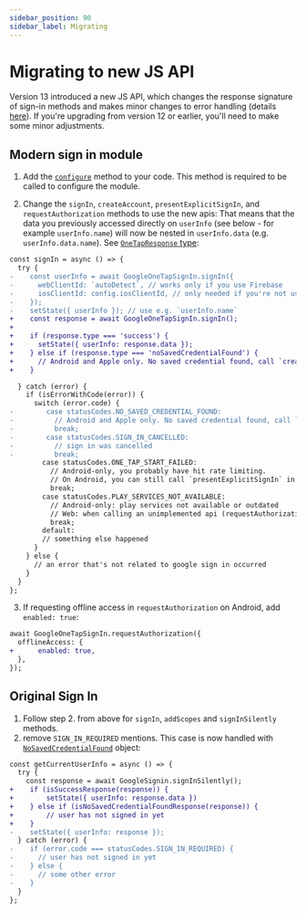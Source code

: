 ```yaml
---
sidebar_position: 90
sidebar_label: Migrating
---
```


# Migrating to new JS API

Version 13 introduced a new JS API, which changes the response signature of sign-in methods and makes minor changes to error handling (details [here](https://github.com/react-native-google-signin/google-signin/pull/1326)). If you're upgrading from version 12 or earlier, you'll need to make some minor adjustments.

## Modern sign in module

1. Add the [`configure`](one-tap#configure) method to your code. This method is required to be called to configure the module.

2. Change the `signIn`, `createAccount`, `presentExplicitSignIn`, and `requestAuthorization` methods to use the new apis: That means that the data you previously accessed directly on `userInfo` (see below - for example `userInfo.name`) will now be nested in `userInfo.data` (e.g. `userInfo.data.name`). See [`OneTapResponse` type](/docs/api#onetapresponse):

```diff
const signIn = async () => {
  try {
-    const userInfo = await GoogleOneTapSignIn.signIn({
-      webClientId: `autoDetect`, // works only if you use Firebase
-      iosClientId: config.iosClientId, // only needed if you're not using Firebase
-    });
-    setState({ userInfo }); // use e.g. `userInfo.name`
+    const response = await GoogleOneTapSignIn.signIn();
+
+    if (response.type === 'success') {
+      setState({ userInfo: response.data });
+    } else if (response.type === 'noSavedCredentialFound') {
+      // Android and Apple only. No saved credential found, call `createAccount`
+    }

  } catch (error) {
    if (isErrorWithCode(error)) {
      switch (error.code) {
-        case statusCodes.NO_SAVED_CREDENTIAL_FOUND:
-          // Android and Apple only. No saved credential found, call `createAccount`
-          break;
-        case statusCodes.SIGN_IN_CANCELLED:
-          // sign in was cancelled
-          break;
        case statusCodes.ONE_TAP_START_FAILED:
          // Android-only, you probably have hit rate limiting.
          // On Android, you can still call `presentExplicitSignIn` in this case.
          break;
        case statusCodes.PLAY_SERVICES_NOT_AVAILABLE:
          // Android-only: play services not available or outdated
          // Web: when calling an unimplemented api (requestAuthorization)
          break;
        default:
        // something else happened
      }
    } else {
      // an error that's not related to google sign in occurred
    }
  }
};
```

3. If requesting offline access in `requestAuthorization` on Android, add `enabled: true`:

```diff
await GoogleOneTapSignIn.requestAuthorization({
  offlineAccess: {
+      enabled: true,
  },
});
```

## Original Sign In

1. Follow step 2. from above for `signIn`, `addScopes` and `signInSilently` methods.
2. remove `SIGN_IN_REQUIRED` mentions. This case is now handled with [`NoSavedCredentialFound`](api#nosavedcredentialfound) object:

```diff
const getCurrentUserInfo = async () => {
  try {
    const response = await GoogleSignin.signInSilently();
+    if (isSuccessResponse(response)) {
+        setState({ userInfo: response.data })
+    } else if (isNoSavedCredentialFoundResponse(response)) {
+        // user has not signed in yet
+    }
-    setState({ userInfo: response });
  } catch (error) {
-    if (error.code === statusCodes.SIGN_IN_REQUIRED) {
-      // user has not signed in yet
-    } else {
-      // some other error
-    }
  }
};
```
